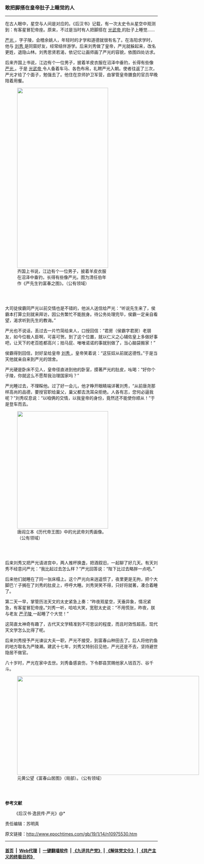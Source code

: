 ### 敢把脚搭在皇帝肚子上睡觉的人
------------------------

<p>
 在古人眼中，星空与人间是对应的。《后汉书》记载，有一次太史令从星空中观测到：有客星冒犯帝座。原来，不过是当时有人把脚搭在
 <a href="http://www.epochtimes.com/gb/tag/%E5%85%89%E6%AD%A6%E5%B8%9D.html">
  光武帝
 </a>
 的肚子上睡觉……
</p>
<p>
 <a href="http://www.epochtimes.com/gb/tag/%E4%B8%A5%E5%85%89.html">
  严光
 </a>
 ，字子陵，会稽余姚人，年轻时的才学和道德就很有名了。在洛阳求学时，他与
 <a href="http://www.epochtimes.com/gb/tag/%E5%88%98%E7%A7%80.html">
  刘秀
 </a>
 是同窗好友，经常结伴游学。后来刘秀做了皇帝，严光就躲起来，改名更姓，退隐山林。刘秀思贤若渴，依记忆让画师画了严光的容貌，依图四处访求。
</p>
<p>
 后来齐国上书说，江边有个一位男子，披着羊皮衣服在沼泽中垂钓，长得有些像
 <a href="http://www.epochtimes.com/gb/tag/%E4%B8%A5%E5%85%89.html">
  严光
 </a>
 。于是
 <a href="http://www.epochtimes.com/gb/tag/%E5%85%89%E6%AD%A6%E5%B8%9D.html">
  光武帝
 </a>
 令人备着车马、各色布帛，礼聘严光入朝。使者往返了三次，严光才给了个面子，勉强去了。他住在京师护卫军营，由掌管皇帝膳食的官员早晚陪着用餐。
</p>
<figure class="wp-caption aligncenter" id="attachment_10975572" style="width: 300px">
 <a href="http://i.epochtimes.com/assets/uploads/2019/01/EA_1995_237-a-L.jpg">
  <img alt="" class="wp-image-10975572 size-small" height="594" src="http://i.epochtimes.com/assets/uploads/2019/01/EA_1995_237-a-L-300x594.jpg" width="300"/>
 </a>
 <br/><figcaption class="wp-caption-text">
  齐国上书说，江边有个一位男子，披着羊皮衣服在沼泽中垂钓，长得有些像严光。图为清任伯年作《严先生钓富春之图》。（公有领域）
 </figcaption><br/>
</figure><br/>
<p>
 大司徒侯霸同严光以前交情也是不错的，他派人送信给严光：“听说先生来了，侯霸本打算立刻就来拜访，因公务繁忙不能脱身。待公务处理完毕，侯霸一定亲自看望，渴求听到先生的教诲。”
</p>
<p>
 严光也不说话，丢过去一片竹简给来人，口授回信：“君房（侯霸字君房）老朋友，如今位极人臣啊，可喜可贺。到了这个位置，就以仁义之心辅佐皇上多做好事吧，让天下的老百姓都高兴；拍马屁、唯唯诺诺的事就别做了，当心脑袋搬家！”
</p>
<p>
 侯霸得到回信，封好呈给皇帝
 <a href="http://www.epochtimes.com/gb/tag/%E5%88%98%E7%A7%80.html">
  刘秀
 </a>
 。皇帝笑着说：“这狂奴从前就这德性。”于是当天他就亲自来到严光的馆舍。
</p>
<p>
 严光硬是卧床不见人，皇帝径直进到他的卧室，摸著严光的肚皮，吆喝：“好你个子陵，你就这么不愿帮我治理国家吗？”
</p>
<p>
 严光睡过去，不理睬他。过了好一会儿，他才睁开眼睛端详著刘秀，“从前唐尧那样高尚的品德，要授官职给巢父，巢父都去洗耳朵拒绝。人各有志，您何必逼我呢？”刘秀叹息说：“以咱俩的交情，以我皇帝的身份，竟然还不能使你顺从！”于是登车而去。
</p>
<figure class="wp-caption aligncenter" id="attachment_10975541" style="width: 300px">
 <a href="http://i.epochtimes.com/assets/uploads/2019/01/Han_Guangwu_Di.jpg">
  <img alt="" class="wp-image-10975541 size-small" height="387" src="http://i.epochtimes.com/assets/uploads/2019/01/Han_Guangwu_Di-300x387.jpg" width="300"/>
 </a>
 <br/><figcaption class="wp-caption-text">
  唐阎立本《历代帝王图》中的光武帝刘秀画像。（公有领域）
 </figcaption><br/>
</figure><br/>
<p>
 后来刘秀又把严光请进宫中，两人推杯换盏，把酒叙旧，一起聊了好几天。有天刘秀不经意问严光：“我比起过去怎么样？”严光回答说：“陛下比过去略胖一点吧。”
</p>
<p>
 后来他们就睡在了同一张床榻上。这个严光向来逍遥惯了，夜里更是无拘，把个大脚巴丫子搁在了刘秀的肚皮上，呼呼大睡。刘秀哭笑不得，只好将就著，凑合着睡了。
</p>
<p>
 第二天一早，掌管历法天文的太史紧急上奏：“昨夜观星空，天垂异象，情况紧急，有客星冒犯帝座。”刘秀一听，哈哈大笑，宽慰太史说：“不用慌张，昨夜，朕与老友
 <a href="http://www.epochtimes.com/gb/tag/%E4%B8%A5%E5%AD%90%E9%99%B5.html">
  严子陵
 </a>
 一起睡了个大觉！”
</p>
<p>
 这简直太神奇有趣了，古代天文学精准到不可思议的程度，而且时效性超高，现代天文学怎么比得了呢。
</p>
<p>
 后来刘秀授予严光谏议大夫一职，严光不接受，到富春山种田去了。后人将他钓鱼的地方取名为严陵濑。建武十七年，刘秀又特别召见他，严光还是不去，坚持避世隐居不做官。
</p>
<p>
 八十岁时，严光在家中去世。刘秀备感哀伤，下令郡县赏赐他家人钱百万、谷千斗。
</p>
<figure class="wp-caption aligncenter" id="attachment_10975561" style="width: 600px">
 <a href="http://i.epochtimes.com/assets/uploads/2019/01/17010199.jpg">
  <img alt="" class="wp-image-10975561 size-large" height="326" src="http://i.epochtimes.com/assets/uploads/2019/01/17010199-600x326.jpg" width="600"/>
 </a>
 <br/><figcaption class="wp-caption-text">
  元黄公望《富春山居图》（局部）。（公有领域）
 </figcaption><br/>
</figure><br/>
<p>
 <strong>
  参考文献
 </strong>
</p>
<p style="padding-left: 30px;">
 《后汉书·逸民传·严光》@*
</p>
<p>
 责任编辑：苏明真
</p>

原文链接：http://www.epochtimes.com/gb/19/1/14/n10975530.htm


------------------------
#### [首页](https://github.com/gfw-breaker/banned-news/blob/master/README.md) &nbsp;|&nbsp; [Web代理](https://github.com/labour-camp/helloworld) &nbsp;|&nbsp; [一键翻墙软件](https://github.com/gfw-breaker/nogfw/blob/master/README.md) &nbsp;| [《九评共产党》](https://github.com/gfw-breaker/9ping.md/blob/master/README.md#九评之一评共产党是什么) | [《解体党文化》](https://github.com/gfw-breaker/jtdwh.md/blob/master/README.md) | [《共产主义的终极目的》](https://github.com/gfw-breaker/gczydzjmd.md/blob/master/README.md)

